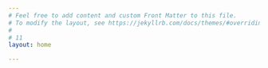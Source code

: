 ```yaml
---
# Feel free to add content and custom Front Matter to this file.
# To modify the layout, see https://jekyllrb.com/docs/themes/#overriding-theme-defaults
#
# 11
layout: home

---
```

